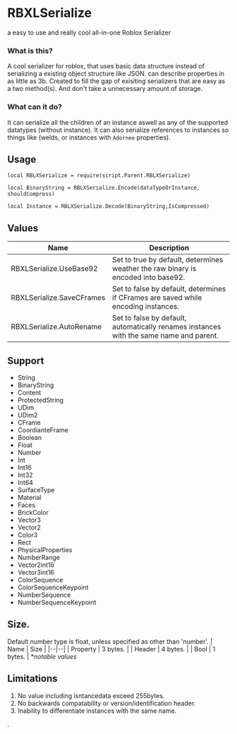 # RBXLSerialize
a easy to use and really cool all-in-one Roblox Serializer

### What is this?
A cool serializer for roblox, that uses basic data structure instead of serializing a existing object structure like JSON. can describe properties in as  little as 3b. Created to fill the gap of exisiting serializers that are easy as a two method(s). And don't take a unnecessary amount of storage. 

### What can it do? 
It can serialize all the children of an instance aswell as any of the supported datatypes (without instance). It can also serialize references to instances so things like (welds, or instances with `Adornee` properties).


## Usage 

```
local RBLXSerialize = require(script.Parent.RBLXSerialize)

local BinaryString = RBLXSerialize.Encode(dataTypeOrInstance, shouldCompress) 
 
local Instance = RBLXSerialize.Decode(BinaryString,IsCompressed)
```

## Values

| Name | Description |
|--|--|
| RBXLSerialize.UseBase92 | Set to true by default, determines weather the raw binary is encoded into base92. |
| RBXLSerialize.SaveCFrames | Set to false by default, determines if CFrames are saved while encoding instances. |
| RBXLSerialize.AutoRename | Set to false by default, automatically renames instances with the same name and parent.  |

## Support
* String
* BinaryString
* Content
* ProtectedString
* UDim
* UDim2
* CFrame
* CoordianteFrame
* Boolean 
* Float
* Number
* Int
* Int16
* Int32
* Int64
* SurfaceType
* Material
* Faces
* BrickColor
* Vector3
* Vector2
* Color3
* Rect
* PhysicalProperties
* NumberRange
* Vector2int16
* Vector3int16
* ColorSequence
* ColorSequenceKeypoint
* NumberSequence 
* NumberSequenceKeypoint

## Size.

Default number type is float, unless specified as other than 'number'.
| Name | Size |
|--|--|
| Property  | 3 bytes. |
| Header | 4 bytes. |
| Bool | 1 bytes. |
**notable values*

## Limitations 

1. No value including isntancedata exceed 255bytes.
2. No backwards compatability or version/identification header.
3. Inability to differentiate instances with the same name.


.
